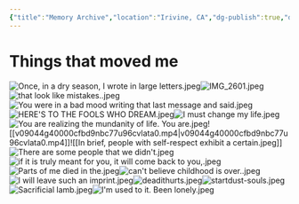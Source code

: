```yaml
---
{"title":"Memory Archive","location":"Irivine, CA","dg-publish":true,"dg-note-icon":"forest-deer","tags":["inspiration","emotions","moved","lists","memory-archive"],"updated":"2025-04-09","created":"2025-04-09T15:00:16","dg-path":"Lists/Memory Archive.md","permalink":"/lists/memory-archive/","dgPassFrontmatter":true,"noteIcon":"forest-deer"}
---
```


# Things that moved me

![Once, in a dry season, I wrote in large letters.jpeg](/img/user/Assets/Once,%20in%20a%20dry%20season,%20I%20wrote%20in%20large%20letters.jpeg)![IMG_2601.jpeg](/img/user/Assets/IMG_2601.jpeg)![that look like mistakes..jpeg](/img/user/Assets/that%20look%20like%20mistakes..jpeg)![You were in a bad mood writing that last message and said.jpeg](/img/user/Assets/You%20were%20in%20a%20bad%20mood%20writing%20that%20last%20message%20and%20said.jpeg)![HERE'S TO THE FOOLS WHO DREAM.jpeg](/img/user/Assets/HERE'S%20TO%20THE%20FOOLS%20WHO%20DREAM.jpeg)![I must change my life.jpeg](/img/user/Assets/I%20must%20change%20my%20life.jpeg)![You are realizing the mundanity of life. You are.jpeg](/img/user/Assets/You%20are%20realizing%20the%20mundanity%20of%20life.%20You%20are.jpeg)![[v09044g40000cfbd9nbc77u96cvlata0.mp4\|v09044g40000cfbd9nbc77u96cvlata0.mp4]]![[In brief, people with self-respect exhibit a certain.jpeg]]![There are some people that we didn't.jpeg](/img/user/Assets/There%20are%20some%20people%20that%20we%20didn't.jpeg)![if it is truly meant for you, it will come back to you,.jpeg](/img/user/Assets/if%20it%20is%20truly%20meant%20for%20you,%20it%20will%20come%20back%20to%20you,.jpeg)![Parts of me died in the.jpeg](/img/user/Assets/Parts%20of%20me%20died%20in%20the.jpeg)![can't believe childhood is over..jpeg](/img/user/Assets/can't%20believe%20childhood%20is%20over..jpeg)![I will leave such an imprint.jpeg](/img/user/Assets/I%20will%20leave%20such%20an%20imprint.jpeg)![deadithurts.jpeg](/img/user/Assets/deadithurts.jpeg)![startdust-souls.jpeg](/img/user/Assets/startdust-souls.jpeg)![Sacrificial lamb.jpeg](/img/user/Assets/Sacrificial%20lamb.jpeg)![I'm used to it. Been lonely.jpeg](/img/user/Assets/I'm%20used%20to%20it.%20Been%20lonely.jpeg)